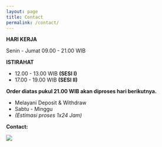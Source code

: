 ```yaml
---
layout: page
title: Contact
permalink: /contact/
---
```

**HARI KERJA**

Senin - Jumat
09.00 - 21.00 WIB

**ISTIRAHAT**

- 12.00 - 13.00 WIB **(SESI I)**
- 17.00 - 19.00 WIB **(SESI II)**

**Order diatas pukul 21.00 WIB akan diproses hari berikutnya.**

- Melayani Deposit & Withdraw
- Sabtu - Minggu
- *(Estimasi proses 1x24 Jam)*

**Contact:**

![](https://lh3.googleusercontent.com/-zbyJvOi5PGU/XB02h9kxsxI/AAAAAAAAABM/YSEanmWw--cJuZ6ZFcnmCtNhbngSgYFcQCLcBGAs/h120/exnessindo-wa.png)